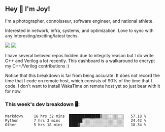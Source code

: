 ## Hey 👋 I'm Joy! 
I'm a photographer, connoisseur, software engineer, and national athlete. 

Interested in network, infra, systems, and optimization. Love to sync with any interesting/exciting/latest techs. 

<img src ="https://github-readme-stats.vercel.app/api?username=joyhuan&show_icons=true&count_private=true&theme=dracula" />

<img src="https://github-readme-stats.vercel.app/api/top-langs/?username=joyhuan&theme=dracula" />

I have several beloved repos hidden due to integrity reason but I do write C++ and Verilog a lot recently. This dashboard is a walkaround to encrypt my C++/Verilog contributions :)

Notice that this breakdown is far from being accurate. It does not record the time that I code on remote host, which consists of 90% of the time that I code. I don't want to install WakaTime on remote host yet so just bear with it for now. 

### This week's dev breakdown 🖥:
<!--START_SECTION:waka-->
```text
Markdown     16 hrs 32 mins  ██████████████▒░░░░░░░░░░   57.18 % 
Python       7 hrs 3 mins    ██████░░░░░░░░░░░░░░░░░░░   24.42 % 
Other        5 hrs 18 mins   ████▓░░░░░░░░░░░░░░░░░░░░   18.34 % 
```
<!--END_SECTION:waka-->
